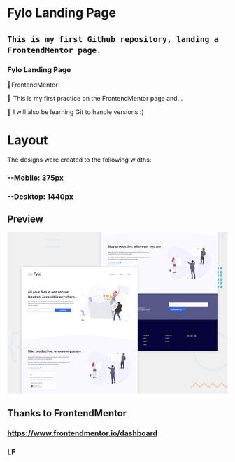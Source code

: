 # Fylo Landing Page

## `This is my first Github repository, landing a FrontendMentor page.`

### Fylo Landing Page

📌FrontendMentor

📌 This is my first practice on the FrontendMentor page and...

🌟 I will also be learning Git to handle versions :)

# Layout

The designs were created to the following widths:

### --Mobile: 375px

### --Desktop: 1440px

## Preview

![Fylo-Preview](./src/desktop-preview.jpg)

## Thanks to FrontendMentor

### https://www.frontendmentor.io/dashboard

### LF
